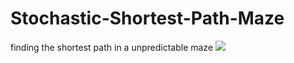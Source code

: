 # Stochastic-Shortest-Path-Maze
finding the shortest path in a unpredictable maze
![](/main/run.gif)
